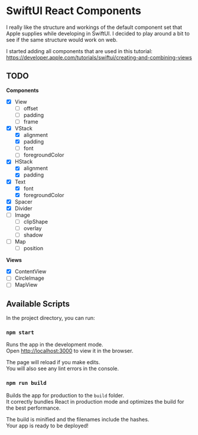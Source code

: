 # SwiftUI React Components

I really like the structure and workings of the default component set that Apple supplies while developing in SwiftUI. I decided to play around a bit to see if the same structure would work on web.

I started adding all components that are used in this tutorial: https://developer.apple.com/tutorials/swiftui/creating-and-combining-views

## TODO

**Components**

- [x] View
  - [ ] offset
  - [ ] padding
  - [ ] frame
- [x] VStack
  - [x] alignment
  - [x] padding
  - [ ] font
  - [ ] foregroundColor
- [x] HStack
  - [x] alignment
  - [x] padding
- [x] Text
  - [x] font
  - [x] foregroundColor
- [x] Spacer
- [x] Divider
- [ ] Image
  - [ ] clipShape
  - [ ] overlay
  - [ ] shadow
- [ ] Map
  - [ ] position

**Views**

- [x] ContentView
- [ ] CircleImage
- [ ] MapView

## Available Scripts

In the project directory, you can run:

### `npm start`

Runs the app in the development mode.\
Open [http://localhost:3000](http://localhost:3000) to view it in the browser.

The page will reload if you make edits.\
You will also see any lint errors in the console.

### `npm run build`

Builds the app for production to the `build` folder.\
It correctly bundles React in production mode and optimizes the build for the best performance.

The build is minified and the filenames include the hashes.\
Your app is ready to be deployed!
